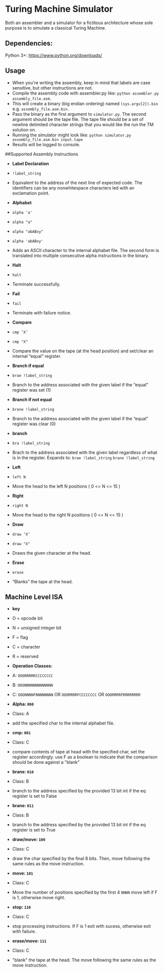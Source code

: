 Turing Machine Simulator
===
Both an assembler and a simulator for a fictitous architecture whose sole purpose is to simulate a classical Turing Machine.

Dependencies:
---
Python 3+: https://www.python.org/downloads/

Usage
---
 - When you're writing the assembly, keep in mind that labels are case sensitive, but other instructions are not.
 - Compile the assembly code with assembler.py like: `python assembler.py assembly_file.asm`.
 - This will create a binary (big endian ordering) named `(sys.argv[2]).bin` e.g. `assembly_file.asm.bin`.
 - Pass the binary as the first argument to `simulator.py`. The second argument should be the tape file. The tape file should be a set of newline delimited character strings that you would like the run the TM solution on.
 - Running the simulator might look like: `python simulator.py assembly_file.asm.bin input.tape`
 - Results will be logged to console.



##Supported Assembly Instructions

 - **Label Declaration**       
  - `!label_string`        
  -  Equivalent to the address of the next line of expected code. The identifiers can be any non­whitespace characters led with an exclamation point.


 - **Alphabet**   
  - `alpha 'a'`
  - `alpha "a"` 
  - `alpha "abABxy"`
  - `alpha 'abABxy'`
  - Adds an ASCII character to the internal alphabet file. The second form is translated into multiple consecutive alpha instructions in the binary.


 - **Halt**        
  - `halt`                  
  - Terminate successfully.


 - **Fail**
  - `fail`
  - Terminate with failure notice.


 - **Compare**     
  - `cmp ‘X’`
  - `cmp "X"`               
  - Compare the value on the tape (at the head position) and set/clear an internal “equal” register.


 - **Branch if equal**
  - `brae !label_string`    
  - Branch to the address associated with the given label if the “equal” register was set (1)


 - **Branch if not equal**
  - `brane !label_string`   
  - Branch to the address associated with the given label if the “equal” register was clear (0)


 - **branch**      
  - `bra !label_string`                   
  - Brach to the address associated with the given label regardless of what is in the register. Expands to: `brae !label_string` `brane !label_string`                                    


 - **Left**        
  - `left N`                
  - Move the head to the left N positions  ( 0 <= N <= 15 )


 - **Right**       
  - `right N`        
  - Move the head to the right N positions  ( 0 <= N <= 15 )


 - **Draw**        
  - `draw ‘X’`
  - `draw "X"`
  - Draws the given character at the head.


 - **Erase**       
  - `erase`                 
  - “Blanks” the tape at the head.






Machine Level ISA 
---
 - **key**
  - O = opcode bit
  - N = unsigned integer bit
  - F = flag
  - C = character
  - R = reserved
 
- **Operation Classes:**
 - A: `OOORRRRRCCCCCCCC`
 - B: `OOONNNNNNNNNNNNN`
 - C: `OOONNNNFNNNNNNNN` OR `OOORRRRFCCCCCCCC` OR `OOORRRRFRRRRRRRR`

- **Alpha: `000`**
 - Class: A
 - add the specified char to the internal alphabet file.

- **cmp: `001`**
 - Class: C
 - compare contents of tape at head with the specified char, set the register accordingly. use F as a boolean to indicate that the comparison should be done against a "blank"

- **brane: `010`**
 - Class: B
 - branch to the address specified by the provided 13 bit int if the eq register is set to False
 
- **brane: `011`**
 - Class: B
 - branch to the address specified by the provided 13 bit int if the eq register is set to True

- **draw/move: `100`**
 - Class: C
 - draw the char specified by the final 8 bits. Then, move following the same rules as the move instruction.

- **move: `101`**
 - Class: C
 - Move the number of positions specified by the first 4 `NNNN` move left if F is 1, otherwise move right. 

- **stop: `110`**
 - Class: C
 - stop processing instructions. If F is 1 exit with sucess, otherwise exit with failure. 

- **erase/move: `111`**
 - Class: C
 - "blank" the tape at the head. The move following the same rules as the move instruction. 
 
